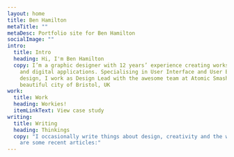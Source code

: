 ```yaml
---
layout: home
title: Ben Hamilton
metaTitle: ""
metaDesc: Portfolio site for Ben Hamilton
socialImage: ""
intro:
  title: Intro
  heading: Hi, I'm Ben Hamilton
  copy: I’m a graphic designer with 12 years’ experience creating works for print
    and digital applications. Specialising in User Interface and User Experience
    design, I work as Design Lead with the awesome team at Atomic Smash in the
    beautiful city of Bristol, UK
work:
  title: Work
  heading: Workies!
  itemLinkText: View case study
writing:
  title: Writing
  heading: Thinkings
  copy: "I occasionally write things about design, creativity and the web. Here
    are some recent articles:"
---
```

